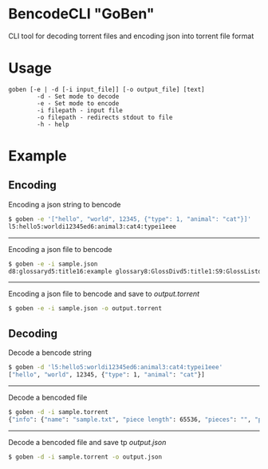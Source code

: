 # BencodeCLI "GoBen"
CLI tool for decoding torrent files and encoding json into torrent file format  

# Usage
```
goben [-e | -d [-i input_file]] [-o output_file] [text]
        -d - Set mode to decode
        -e - Set mode to encode
        -i filepath - input file
        -o filepath - redirects stdout to file
        -h - help
```

# Example
## Encoding
Encoding a json string to bencode
```bash
$ goben -e '["hello", "world", 12345, {"type": 1, "animal": "cat"}]'
l5:hello5:worldi12345ed6:animal3:cat4:typei1eee
```
***
Encoding a json file to bencode
```bash
$ goben -e -i sample.json
d8:glossaryd5:title16:example glossary8:GlossDivd5:title1:S9:GlossListd10:GlossEntryd8:GlossSee6:markup2:ID4:SGML6:SortAs4:SGML9:GlossTerm36:Standard Generalized Markup Language7:Acronym4:SGML6:Abbrev13:ISO 8879:19868:GlossDefd12:GlossSeeAlsol3:GML3:XMLe4:para72:A meta-markup language, used to create markup languages such as DocBook.eeeeee
```
***
Encoding a json file to bencode and save to *output.torrent*
```bash
$ goben -e -i sample.json -o output.torrent
```

## Decoding
Decode a bencode string
```bash
$ goben -d 'l5:hello5:worldi12345ed6:animal3:cat4:typei1eee'
["hello", "world", 12345, {"type": 1, "animal": "cat"}]
```
***
Decode a bencoded file
```bash
$ goben -d -i sample.torrent
{"info": {"name": "sample.txt", "piece length": 65536, "pieces": "", "private": 1, "length": 20}, "announce": "udp://tracker.openbittorrent.com:80", "creation date": 1327049827}
```
***
Decode a bencoded file and save tp *output.json*
```bash
$ goben -d -i sample.torrent -o output.json
```
